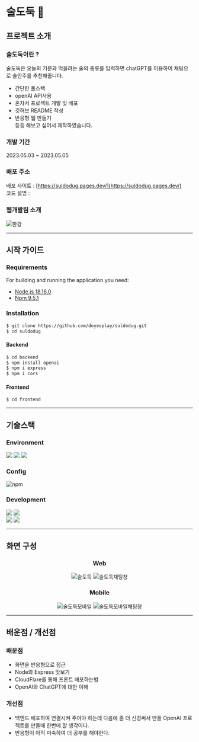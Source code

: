 # 술도둑 🍺

## 프로젝트 소개

### 술도둑이란 ?

술도둑은 오늘의 기분과 먹을려는 술의 종류를 입력하면 chatGPT를 이용하여 채팅으로 술안주를 추천해줍니다.<br>
- 간단한 풀스택
- openAI API사용
- 혼자서 프로젝트 개발 및 배포
- 깃허브 README 작성
- 반응형 웹 만들기<br>
등등 해보고 싶어서 제작하였습니다.

### 개발 기간
2023.05.03 ~ 2023.05.05

### 배포 주소

배포 사이트 : [https://suldodug.pages.dev/](https://suldodug.pages.dev/) <br>
코드 설명 : 

### 웹개발팀 소개

![한강](https://user-images.githubusercontent.com/127378644/236657269-d8eb0ed3-946e-45db-b86e-44bc1c366dd3.jpg)

---
## 시작 가이드
### Requirements
For building and running the application you need:

- [Node.js 18.16.0](https://nodejs.org/en/blog/release/v18.16.0)
- [Npm 9.5.1](https://www.npmjs.com/package/npm/v/9.5.1)

### Installation
``` bash
$ git clone https://github.com/doyeoplay/suldodug.git
$ cd suldodug
```
#### Backend
``` bash
$ cd backend
$ npm install openai
$ npm i express
$ npm i cors
```

#### Frontend
``` bash
$ cd frontend
```

---
## 기술스택

### Environment
<img src="https://img.shields.io/badge/Visual%20Studio%20Code-007ACC?style=flat-square&logo=Visual%20Studio%20Code&logoColor=white"/></a>
<img src="https://img.shields.io/badge/Git-F05032?style=flat-square&logo=Git&logoColor=white"/></a>
<img src="https://img.shields.io/badge/GitHub-181717?style=flat-square&logo=GitHub&logoColor=white"/></a>

### Config
![npm](https://img.shields.io/badge/npm-CB3837?style=flat-square&logo=npm&logoColor=white)

### Development
<img src="https://img.shields.io/badge/JavaScript-F7DF1E?style=flat-square&logo=JavaScript&logoColor=white"/></a>
<img src="https://img.shields.io/badge/fontawesome-528DD7?style=flat-square&logo=fontawesome&logoColor=white"/></a>
<br>
<img src="https://img.shields.io/badge/nodedotjs-339933?style=flat-square&logo=nodedotjs&logoColor=white"/></a>
<img src="https://img.shields.io/badge/express-000000?style=flat-square&logo=express&logoColor=white"/></a>

---
## 화면 구성
<div align="center">

### Web
![술도둑](https://user-images.githubusercontent.com/127378644/236600337-6e518bd8-615f-4aea-9c6a-c3f53a12668d.jpg)
![술도둑채팅창](https://user-images.githubusercontent.com/127378644/236600456-6adac693-fe16-4c4b-b14b-c55eaaf801f5.jpg)

### Mobile
![술도둑모바일](https://user-images.githubusercontent.com/127378644/236600345-aa84c802-e606-435c-8b22-2d54dd99e544.jpg)
![술도둑모바일채팅창](https://user-images.githubusercontent.com/127378644/236600484-92cc47a0-2256-40b0-8fc6-d54bebce16bc.jpg)
</div>

---
## 배운점 / 개선점

### 배운점
- 화면을 반응형으로 접근
- Node와 Express 맛보기
- CloudFlare를 통해 프론트 배포하는법
- OpenAI와 ChatGPT에 대한 이해

### 개선점
- 백엔드 배포하여 연결시켜 주어야 하는데 다음에 좀 더 신경써서 만들 OpenAI 프로젝트를 만들때 한번에 할 생각이다.
- 반응형이 아직 미숙하여 더 공부를 해야한다.
